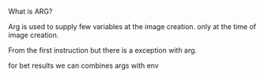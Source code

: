 What is ARG?

Arg is used to supply few variables at the image creation.
only at the time of image creation.

From the first instruction but there is a exception with arg.

for bet results we can combines args with env